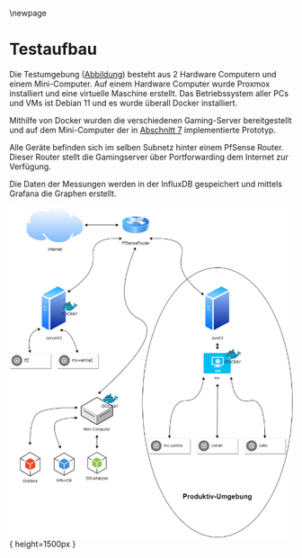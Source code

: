 \newpage
# Testaufbau

Die Testumgebung ([Abbildung](#id)) besteht aus 2 Hardware Computern und einem Mini-Computer. Auf einem Hardware Computer wurde Proxmox installiert und eine virtuelle Maschine erstellt. Das Betriebssystem aller PCs und VMs ist Debian 11 und es wurde überall Docker installiert. 

Mithilfe von Docker wurden die verschiedenen Gaming-Server bereitgestellt und auf dem Mini-Computer der in [Abschnitt 7](#implementierung) implementierte Prototyp. 

Alle Geräte befinden sich im selben Subnetz hinter einem PfSense Router. Dieser Router stellt die Gamingserver über Portforwarding dem Internet zur Verfügung.

Die Daten der Messungen werden in der InfluxDB gespeichert und mittels Grafana die Graphen erstellt.


![Testaufbau](./images/Testaufbau.png){ height=1500px }
